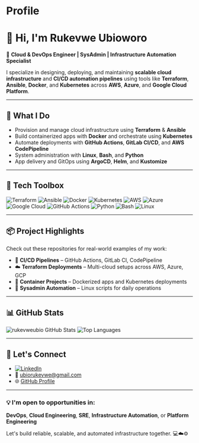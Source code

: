 # Profile
# 👋 Hi, I'm Rukevwe Ubioworo

🚀 **Cloud & DevOps Engineer | SysAdmin | Infrastructure Automation Specialist**

I specialize in designing, deploying, and maintaining **scalable cloud infrastructure** and **CI/CD automation pipelines** using tools like **Terraform**, **Ansible**, **Docker**, and **Kubernetes** across **AWS**, **Azure**, and **Google Cloud Platform**.

---

## 🔧 What I Do

- Provision and manage cloud infrastructure using **Terraform** & **Ansible**
- Build containerized apps with **Docker** and orchestrate using **Kubernetes**
- Automate deployments with **GitHub Actions**, **GitLab CI/CD**, and **AWS CodePipeline**
- System administration with **Linux**, **Bash**, and **Python**
- App delivery and GitOps using **ArgoCD**, **Helm**, and **Kustomize**

---

## 🧰 Tech Toolbox

![Terraform](https://img.shields.io/badge/Terraform-844FBA?style=for-the-badge&logo=terraform&logoColor=white)
![Ansible](https://img.shields.io/badge/Ansible-EE0000?style=for-the-badge&logo=ansible&logoColor=white)
![Docker](https://img.shields.io/badge/Docker-2496ED?style=for-the-badge&logo=docker&logoColor=white)
![Kubernetes](https://img.shields.io/badge/Kubernetes-326CE5?style=for-the-badge&logo=kubernetes&logoColor=white)
![AWS](https://img.shields.io/badge/AWS-FF9900?style=for-the-badge&logo=amazonaws&logoColor=white)
![Azure](https://img.shields.io/badge/Azure-0078D4?style=for-the-badge&logo=microsoftazure&logoColor=white)
![Google Cloud](https://img.shields.io/badge/GCP-4285F4?style=for-the-badge&logo=googlecloud&logoColor=white)
![GitHub Actions](https://img.shields.io/badge/GitHub%20Actions-2088FF?style=for-the-badge&logo=githubactions&logoColor=white)
![Python](https://img.shields.io/badge/Python-3670A0?style=for-the-badge&logo=python&logoColor=white)
![Bash](https://img.shields.io/badge/Bash-4EAA25?style=for-the-badge&logo=gnu-bash&logoColor=white)
![Linux](https://img.shields.io/badge/Linux-FCC624?style=for-the-badge&logo=linux&logoColor=black)

---

## 📦 Project Highlights

Check out these repositories for real-world examples of my work:

- 🔁 **CI/CD Pipelines** – GitHub Actions, GitLab CI, CodePipeline
- ☁️ **Terraform Deployments** – Multi-cloud setups across AWS, Azure, GCP
- 🐳 **Container Projects** – Dockerized apps and Kubernetes deployments
- 🧰 **Sysadmin Automation** – Linux scripts for daily operations

---

## 📊 GitHub Stats

![rukevweubio GitHub Stats](https://github-readme-stats.vercel.app/api?username=rukevweubio&show_icons=true&theme=gruvbox)
![Top Languages](https://github-readme-stats.vercel.app/api/top-langs/?username=rukevweubio&layout=compact&theme=gruvbox)

---

## 💼 Let's Connect

- [![LinkedIn](https://img.shields.io/badge/LinkedIn-0077B5?style=flat&logo=linkedin&logoColor=white)](https://www.linkedin.com/in/ubioworoisaiah/)
- 📧 ubiorukevwe@gmail.com
- 🌐 [GitHub Profile](https://github.com/rukevweubio)

---

### 💡 I'm open to opportunities in:

**DevOps**, **Cloud Engineering**, **SRE**, **Infrastructure Automation**, or **Platform Engineering**

Let's build reliable, scalable, and automated infrastructure together. 💻☁️⚙️
